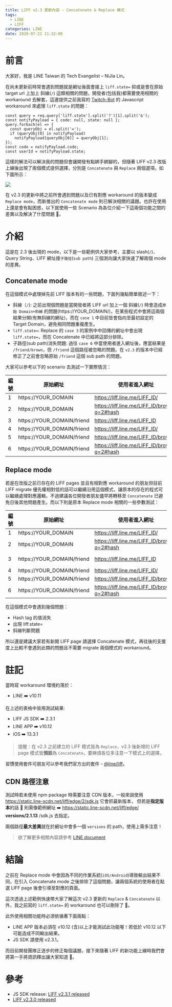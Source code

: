 ```yaml
---
title: LIFF v2.3 更新內容 - Concatenate & Replace 模式
tags:
  - LINE
  - LIFF
categories: LINE
date: 2020-07-21 11:32:08
---
```


# 前言

大家好，我是 LINE Taiwan 的 Tech Evangelist – NiJia Lin。

在尚未更新前時常會遇到問題就是網址後面會接上 `liff.state=` 抑或是會在原始 target url 上加上 斜線(`/`) 這類相關的問題，開發者(包括我)都需要使用相關的 workaround 去解套，這邊提供之前我寫的 [Twitch-Bot](https://github.com/louis70109/Twitch-Bot/blob/master/src/controller/notifiesController.ts#L6) 的 Javascript workaround 來處理 `liff.state` 的問題：

```
const query = req.query['liff.state'].split('?')[1].split('&');
const notifyPayload = { code: null, state: null };
query.forEach(el => {
  const queryObj = el.split('=');
  if (queryObj[0] in notifyPayload)
    notifyPayload[queryObj[0]] = queryObj[1];
});
const code = notifyPayload.code;
const userId = notifyPayload.state;
```

這樣的解法可以解決我的問題但會讓開發有點綁手綁腳的，但隨著 LIFF v2.3 改版上線後出現了兩個模式提供選擇，分別是 `Concatenate` 與 `Replace` 兩個選項，如下圖所示：

![](https://i.imgur.com/SkUlT3P.png)

在 v2.3 的更新中將之前所會遇到問題以及已有對應 workaround 的版本變成 `Replace mode`，而新推出的 `Concatenate mode` 則已解決相關的議題。也許在使用上還是會有點困惑，以下就使用一些 Scenario 為各位介紹一下這兩個功能之間的差異以及解決了什麼問題 🙂。

<!-- more -->

# 介紹

這是在 2.3 後出現的 mode，以下是一些範例供大家參考，主要以 slash(`/`)、Query String、LIFF 網址接`子路徑`(`sub path`) 三個測向讓大家快速了解兩個 mode 的差異。

## Concatenate mode

在這個模式中處理掉先前 LIFF 版本有的一些問題，下面列幾點簡單敘述一下：

- 斜線（`/`): 之前出現個問題是當開發者將 LIFF url 加上一個 斜線(`/`) 時會造成`原始 Domain+斜線` 的問題(https://YOUR_DOMAIN/)，在某些程式中會將這兩個結果分開(有無斜線的網址)，而在 `case 1` 中目前皆會指向至最初設定的 Target Domain，避免相同問題重複產生。
- `liff.state=`: Replace 的 `case 3` 的案例中中回傳的網址中會出現 `liff.state=`，而在 Concatenate 中已經將這部分排除。
- 子路徑(sub path)消失問題: 過往 `case 6` 中當使用者進入網址後，應當結果是 `/friend/brown`，但 `/friend` 這個路徑被忽略的問題。在 `v2.3` 的版本中已經修正了之前會忽略原始 `/friend` 這個 sub path 的問題。

大家可以參考以下的 scenario 去測試一下實際情況：

| 編號 | 原始網址                   | 使用者進入網址                               | 結果顯示網址                               |
| ---- | -------------------------- | -------------------------------------------- | ------------------------------------------ |
| 1    | https://YOUR_DOMAIN        | https://liff.line.me/LIFF_ID/                | https://YOUR_DOMAIN                        |
| 2    | https://YOUR_DOMAIN        | https://liff.line.me/LIFF_ID/brown/?q=2#hash | https://YOUR_DOMAIN/brown/?q=2#hash        |
| 3    | https://YOUR_DOMAIN/friend | https://liff.line.me/LIFF_ID                 | https://YOUR_DOMAIN/friend                 |
| 4    | https://YOUR_DOMAIN/friend | https://liff.line.me/LIFF_ID/                | https://YOUR_DOMAIN/friend                 |
| 5    | https://YOUR_DOMAIN/friend | https://liff.line.me/LIFF_ID/brown           | https://YOUR_DOMAIN/friend/brown           |
| 6    | https://YOUR_DOMAIN/friend | https://liff.line.me/LIFF_ID/brown/?q=2#hash | https://YOUR_DOMAIN/friend/brown/?q=2#hash |

## Replace mode

若是在改版之前已存在的 LIFF pages 並且有相對應 workaround 的朋友但目前 LIFF migrate 優先權相對低的話可以繼續沿用這個模式，讓原本的存在的程式可以繼續處理對應邏輯，不過建議各位開發者朋友儘早將轉移至 `Concatenate` 已避免日後其他問題產生。而以下則是原本 Replace mode 相關的一些參數測試：

| 編號 | 原始網址                   | 使用者進入網址                               | 結果顯示網址                           |
| ---- | -------------------------- | -------------------------------------------- | -------------------------------------- |
| 1    | https://YOUR_DOMAIN        | https://liff.line.me/LIFF_ID/                | https://YOUR_DOMAIN/                   |
| 2    | https://YOUR_DOMAIN        | https://liff.line.me/LIFF_ID/brown/?q=2#hash | https://YOUR_DOMAIN/brown/?q=2         |
| 3    | https://YOUR_DOMAIN/friend | https://liff.line.me/LIFF_ID                 | https://YOUR_DOMAIN/friend?liff.state= |
| 4    | https://YOUR_DOMAIN/friend | https://liff.line.me/LIFF_ID/                | https://YOUR_DOMAIN/friend             |
| 5    | https://YOUR_DOMAIN/friend | https://liff.line.me/LIFF_ID/brown           | https://YOUR_DOMAIN/brown              |
| 6    | https://YOUR_DOMAIN/friend | https://liff.line.me/LIFF_ID/brown/?q=2#hash | https://YOUR_DOMAIN/brown/?q=2         |

在這個模式中會遇到幾個問題：

- Hash tag 的值消失
- 出現 liff.state=
- 斜線判斷問題

所以還是建議大家若有新開 LIFF page 請選擇 Concatenate 模式，再往後的支援度上比較不會遇到此類的問題且不需要 migrate 兩個模式的 workaround。

# 註記

當時寫 workaround 環境約落於：

- LINE ➡️ v10.11

在上述的表格中皆用測試結果:

- LIFF JS SDK ➡️ 2.3.1
- LINE APP ➡️ v10.12
- iOS ➡️ 13.3.1

> 提醒：在 v2.3 之前建立的 LIFF 模式皆為 `Replace`，v2.3 後新增的 LIFF page 模式皆**預設**為 `Concatenate`，要麻煩各位多注意一下模式上的選擇。

習慣使用套件可朋友可以參考我們官方出的套件 - [@line/liff](https://www.npmjs.com/package/@line/liff)。

## CDN 路徑注意

測試時若未使用 npm package 時需要注意 CDN 版本，一般來說使用 https://static.line-scdn.net/liff/edge/2/sdk.js 它會抓最新版本，
但若是**指定版本**的話  則需像範例網址 ➡️ https://static.line-scdn.net/liff/edge/ **versions/2.1.13** /sdk.js 去指定。

兩個路徑**最大差異**就在於網址中會多一個 `versions` 的 path，使用上需多注意！

> 欲了解更多相關內容請參考 [LINE document](https://developers.line.biz/en/docs/liff/developing-liff-apps/#specify-cdn-path)

# 結論

之前在 Replace mode 中會因為不同的作業系統(`iOS/Android`)導致輸出結果不同，在引入 Concatenate mode 之後排除了這個問題，讓兩個系統的使用者在點選 LIFF page 後會引導至對應的頁面。

這次透過上述範例快速帶大家了解這次 v2.3 更新的 `Replace` & `Concatenate` 以外，我之前寫的 `liff.state=` 的 workaround 也可以刪除了 🎉。

此外使用相關功能時必須依循著下面兩點：

- LINE APP 版本必須在 v10.12 (含)以上才能測試此功能喔！若低於 v10.12 以下可能造成不同輸出結果。
- JS SDK 請使用 v2.3.1。

而目前開發團隊正逐步的修正每個議題，接下來隨著 LIFF 的新功能上線時我們會將第一手將資訊釋出讓大家知道 🙂。

# 參考

- JS SDK release: [LIFF v2.3.1 released](https://developers.line.biz/en/news/2020/07/16/release-liff-2.3.1/)
- [LIFF v2.3.0 released](https://developers.line.biz/en/news/2020/06/29/release-liff-2.3/)
